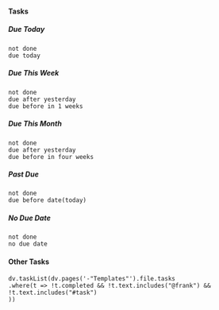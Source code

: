 #### Tasks
##### Due Today
```tasks
not done
due today
```
##### Due This Week
```tasks
not done
due after yesterday
due before in 1 weeks
```
##### Due This Month
```tasks
not done
due after yesterday
due before in four weeks
```

##### Past Due
```tasks
not done
due before date(today)
```
##### No Due Date
```tasks
not done
no due date
```
#### Other Tasks

```dataviewjs
dv.taskList(dv.pages('-"Templates"').file.tasks
.where(t => !t.completed && !t.text.includes("@frank") &&
!t.text.includes("#task")
))
```